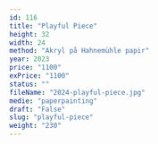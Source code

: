 ```yaml
---
id: 116
title: "Playful Piece"
height: 32
width: 24
method: "Akryl på Hahnemühle papir"
year: 2023
price: "1100"
exPrice: "1100"
status: ""
fileName: "2024-playful-piece.jpg"
medie: "paperpainting"
draft: "False"
slug: "playful-piece"
weight: "230"
---
```

